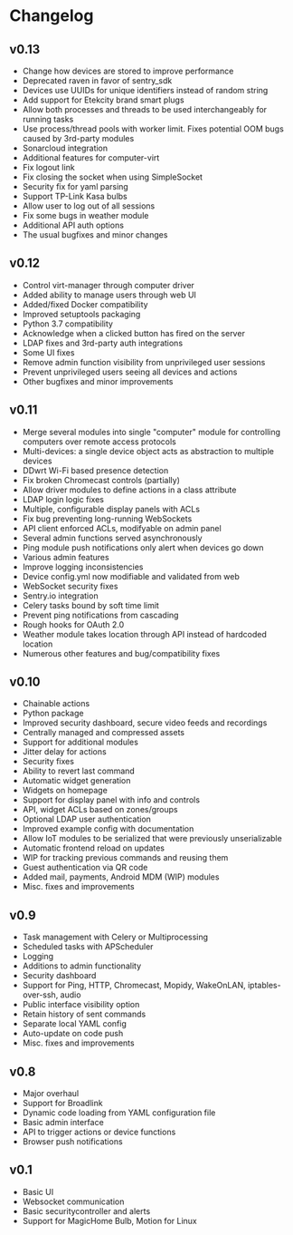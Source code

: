 # Changelog
## v0.13
* Change how devices are stored to improve performance
* Deprecated raven in favor of sentry_sdk
* Devices use UUIDs for unique identifiers instead of random string
* Add support for Etekcity brand smart plugs
* Allow both processes and threads to be used interchangeably for running tasks
* Use process/thread pools with worker limit. Fixes potential OOM bugs caused by 3rd-party modules
* Sonarcloud integration
* Additional features for computer-virt
* Fix logout link
* Fix closing the socket when using SimpleSocket
* Security fix for yaml parsing
* Support TP-Link Kasa bulbs
* Allow user to log out of all sessions
* Fix some bugs in weather module
* Additional API auth options
* The usual bugfixes and minor changes
## v0.12
* Control virt-manager through computer driver
* Added ability to manage users through web UI
* Added/fixed Docker compatibility
* Improved setuptools packaging
* Python 3.7 compatibility 
* Acknowledge when a clicked button has fired on the server
* LDAP fixes and 3rd-party auth integrations
* Some UI fixes
* Remove admin function visibility from unprivileged user sessions
* Prevent unprivileged users seeing all devices and actions
* Other bugfixes and minor improvements
## v0.11
* Merge several modules into single "computer" module for controlling computers over remote access protocols
* Multi-devices: a single device object acts as abstraction to multiple devices
* DDwrt Wi-Fi based presence detection
* Fix broken Chromecast controls (partially)
* Allow driver modules to define actions in a class attribute
* LDAP login logic fixes
* Multiple, configurable display panels with ACLs
* Fix bug preventing long-running WebSockets
* API client enforced ACLs, modifyable on admin panel
* Several admin functions served asynchronously
* Ping module push notifications only alert when devices go down
* Various admin features
* Improve logging inconsistencies
* Device config.yml now modifiable and validated from web
* WebSocket security fixes
* Sentry.io integration
* Celery tasks bound by soft time limit
* Prevent ping notifications from cascading
* Rough hooks for OAuth 2.0
* Weather module takes location through API instead of hardcoded location
* Numerous other features and bug/compatibility fixes

## v0.10
* Chainable actions
* Python package
* Improved security dashboard, secure video feeds and recordings
* Centrally managed and compressed assets
* Support for additional modules
* Jitter delay for actions
* Security fixes
* Ability to revert last command
* Automatic widget generation
* Widgets on homepage
* Support for display panel with info and controls
* API, widget ACLs based on zones/groups
* Optional LDAP user authentication
* Improved example config with documentation
* Allow IoT modules to be serialized that were previously unserializable
* Automatic frontend reload on updates
* WIP for tracking previous commands and reusing them
* Guest authentication via QR code
* Added mail, payments, Android MDM (WIP) modules
* Misc. fixes and improvements

## v0.9
* Task management with Celery or Multiprocessing
* Scheduled tasks with APScheduler
* Logging
* Additions to admin functionality
* Security dashboard
* Support for Ping, HTTP, Chromecast, Mopidy, WakeOnLAN, iptables-over-ssh, audio
* Public interface visibility option
* Retain history of sent commands
* Separate local YAML config
* Auto-update on code push
* Misc. fixes and improvements

## v0.8
* Major overhaul
* Support for Broadlink
* Dynamic code loading from YAML configuration file
* Basic admin interface
* API to trigger actions or device functions
* Browser push notifications

## v0.1
* Basic UI
* Websocket communication
* Basic securitycontroller and alerts
* Support for MagicHome Bulb, Motion for Linux
